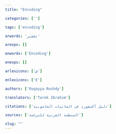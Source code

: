 ```yaml
---
title: "Encoding"

categories: ['']

tags: ['encoding']

arwords: 'تشفير'

arexps: []

enwords: ['Encoding']

enexps: []

arlexicons: ['ش']

enlexicons: ['E']

authors: ['Ruqayya Roshdy']

translators: ['Tarek Ibrahim']

citations: ['دليل أكسفورد في السانيات الحاسوبية']

sources: ['المنظمة العربية للترجمة']

slug: ""
---
```

